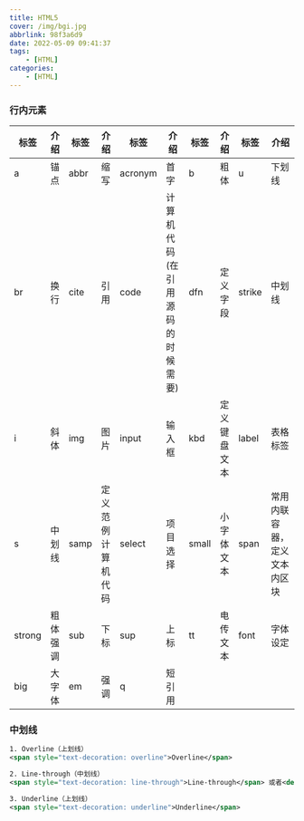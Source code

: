 ```yaml
---
title: HTML5
cover: /img/bgi.jpg
abbrlink: 98f3a6d9
date: 2022-05-09 09:41:37
tags:
    - [HTML]
categories:
    - [HTML]
---
```

<p id="hitokotoText"></p>
<p id="hitokotoFrom"></p>

### 行内元素


|   标签   |   介绍   |   标签   |   介绍   |  标签    |  介绍    |   标签   |   介绍   |  标签    |  介绍    |
| ---- | ---- | ---- | ---- | ---- | ---- | ---- | ---- | ---- | ---- |
| a | 锚点| abbr | 缩写| acronym | 首字| b | 粗体 | u | 下划线
| br | 换行| cite | 引用| code | 计算机代码(在引用源码的时候需要)| dfn | 定义字段| strike | 中划线|
| i | 斜体| img | 图片| input | 输入框| kbd | 定义键盘文本| label | 表格标签|
| s | 中划线 | samp | 定义范例计算机代码| select | 项目选择| small | 小字体文本| span | 常用内联容器，定义文本内区块| 
| strong | 粗体强调| sub | 下标| sup | 上标| tt | 电传文本| font | 字体设定 | 
|big | 大字体|em | 强调| q | 短引用|

### 中划线

```xml
1. Overline（上划线）
<span style="text-decoration: overline">Overline</span>

2. Line-through（中划线）
<span style="text-decoration: line-through">Line-through</span> 或者<del></del>

3. Underline（上划线）
<span style="text-decoration: underline">Underline</span>
```

